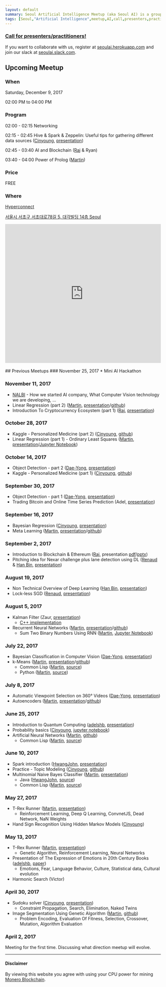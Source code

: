 ```yaml
---
layout: default
summary: Seoul Artificial Intelligence Meetup (aka Seoul AI) is a group of enthusiasts willing to go the extra mile in becoming one of the best in their field. We are sharing our domain knowledge and working on Machine Learning projects in small groups.
tags: [Seoul,"Artificial Intelligence",meetup,AI,call,presenters,practioners,"Machine Learning",Korea,Gangnam]
---
```


### [Call for presenters/practitioners!](call-for-presenters-practitioners)

If you want to collaborate with us, register at [seoulai.herokuapp.com](https://seoulai.herokuapp.com/) and join our slack at [seoulai.slack.com](https://seoulai.slack.com/).

## Upcoming Meetup
<!--## Mini AI Hackathon-->

### When
Saturday, December 9, 2017

02:00 PM to 04:00 PM
<!--01:00 PM to 06:00 PM-->
<!-- 10:00 AM to 12:00 PM -->

### Program
<!--TBD-->

<!--01:00 - 01:15 Introduction - What is the goal of Mini AI Hackathon?-->

<!--01:15 - 02:00 Hacking-->

<!--02:00 - 02:00 Quick checkup on projects that participants are working on-->

<!--02:00 - 05:45 Hacking-->

<!--05:45 - 06:00 Evaluation - Each participant will get 60 seconds to explain what they achieved/learned during Mini AI Hackathon.-->

<!--## Details-->

<!--It is recommended to think about project you want to work on in advance. You can continue working on some of your projects. You can learn new framework that could be useful for you later on. Or maybe you want implement some new NN architecture? Great! There are no limits to projects, however, the project should be related to Artificial Intelligence.-->

<!--## Team-->

<!--Mini AI Hackathon allows you to participate either as a single participant or in a team. In case you want to participate in a team, all members (not more than 2 is recommended) have to RSVP to this event through meetup.com. If you want to search for potential team members, the best way is through our slack [seoulai.slack.com](https://seoulai.slack.com/) (before joining slack you have to ask for invitation at [seoulai.herokuapp.com](https://seoulai.herokuapp.com/))-->

<!--## Registration-->
<!--Register at [meetup.com](https://www.meetup.com/Seoul-Artificial-Intelligence-Meetup/events/245144915).-->


02:00 - 02:15 Networking

02:15 - 02:45 Hive & Spark & Zeppelin: Useful tips for gathering different data sources ([Cinyoung](members/cinyoung), [presentation](presentations/Hive&Spark&Zeppelin.pdf))

02:45 - 03:40 AI and Blockchain ([Raj](members/raj) & Ryan)

03:40 - 04:00 Power of Prolog ([Martin](members/martin))

<!--02:15 - 02:30 [NALBI](https://www.nalbi.ai/) - How we started AI company, What Computer Vision technology we are developing, ...-->

<!--02:30 - 03:00 Introduction To Cryptocurrency Ecosystem ([Raj](members/raj))-->

<!--03:00 - 04:00 Linear Regression (part 2) ([Martin](members/martin))-->


### Price
FREE
<!--TBD-->
<!-- KRW 5,000 -->

### Where

[Hyperconnect](http://www.hpcnt.com)

[서울시 서초구 서초대로78길 5, 대각빌딩 14층 Seoul](https://www.google.com/maps/place/%EB%8C%80%EA%B0%81%EB%B9%8C%EB%94%A9/@37.4972664,127.0273556,17z/data=!3m1!4b1!4m5!3m4!1s0x357ca15a2f9719ab:0x20210a76b2b256f7!8m2!3d37.4972664!4d127.0273556)

<center>
<iframe src="https://www.google.com/maps/embed?pb=!1m18!1m12!1m3!1d3165.4515690893822!2d127.02735559999999!3d37.4972664!2m3!1f0!2f0!3f0!3m2!1i1024!2i768!4f13.1!3m3!1m2!1s0x357ca15a2f9719ab%3A0x20210a76b2b256f7!2z64yA6rCB67mM65Sp!5e0!3m2!1sen!2s!4v1508801167955" width="100%" height="450" frameborder="0" style="border:0" allowfullscreen></iframe>
</center>

<!--Songpa Makerspace, 2nd floor-->

<!--[서울 송파구 문정동 11-12 선빌딩 2층](https://www.google.co.kr/maps/place/11-12+Munjeong+1(il)-dong,+Songpa-gu,+Seoul/@37.4892478,127.1256735,17z/data=!3m1!4b1!4m5!3m4!1s0x357caf6225578839:0x15045516ce9d743c!8m2!3d37.4892478!4d127.1278622?hl=en)-->

<!--[http://songpamakers.com/](http://songpamakers.com/)-->

<!--<center>-->
<!--<iframe src="https://www.google.com/maps/embed?pb=!1m18!1m12!1m3!1d3165.791437375784!2d127.12567351487975!3d37.4892477798125!2m3!1f0!2f0!3f0!3m2!1i1024!2i768!4f13.1!3m3!1m2!1s0x357caf6225578839%3A0x15045516ce9d743c!2s11-12+Munjeong+1(il)-dong%2C+Songpa-gu%2C+Seoul!5e0!3m2!1sen!2skr!4v1507279171955" width="100%" height="450" frameborder="0" style="border:0" allowfullscreen></iframe>-->
<!--</center>-->

<!--
Modulabs, 서울특별시 강남구 역삼동 789-4, 서울 ([map](https://www.google.com/maps/search/%EC%84%9C%EC%9A%B8%ED%8A%B9%EB%B3%84%EC%8B%9C+%EA%B0%95%EB%82%A8%EA%B5%AC+%EC%97%AD%EC%82%BC%EB%8F%99+789-4,+%EC%84%9C%EC%9A%B8/@37.4972562,127.0363414,16z/data=!3m1!4b1))
-->


<br/>
## Previous Meetups
### November 25, 2017
  * Mini AI Hackathon

### November 11, 2017
 * [NALBI](https://www.nalbi.ai/) - How we started AI company, What Computer Vision technology we are developing, ...
 * Linear Regression (part 2) ([Martin](members/martin), [presentation](presentations/Linear_Regression_2.pdf)/[github](https://github.com/martinkersner/regression-meetup))
 * Introduction To Cryptocurrency Ecosystem (part 1) ([Raj](members/raj), [presentation](../presentations/Introduction_to_Blockchain_Ecosystem_part1.pdf))

### October 28, 2017
* Kaggle - Personalized Medicine (part 2) ([Cinyoung](members/cinyoung), [github](https://github.com/hurcy/kaggle/tree/master/personalized_medicine))
* Linear Regression (part 1) - Ordinary Least Squares ([Martin](members/martin), [presentation](presentations/Linear_Regression_1.pdf)/[Jupyter Notebook](https://github.com/martinkersner/regression-meetup/blob/master/OrdinaryLeastSquares.ipynb))

### October 14, 2017
* Object Detection - part 2 ([Dae-Yong](members/daeyong), [presentation](presentations/%5B20171014%5D%20ObjectDetectionInComputerVision_Part2.pdf))
* Kaggle - Personalized Medicine (part 1) ([Cinyoung](members/cinyoung), [github](https://github.com/hurcy/kaggle/tree/master/personalized_medicine))

### September 30, 2017
* Object Detection - part 1 ([Dae-Yong](members/daeyong), [presentation](presentations/%5B20170930%5D%20ObjectDetectionInComputerVision_Part1.pdf))
* Trading Bitcoin and Online Time Series Prediction (Adel, [presentation](presentations/Trading_Bitcoin_and_Online_Time_Series_Prediction.pdf
))

### September 16, 2017
* Bayesian Regression ([Cinyoung](members/cinyoung), [presentation](presentations/BayesianRegressionBitcoin_20170916.pdf))
* Meta Learning ([Martin](members/martin), [presentation](presentations/MetaLearning_20170916.pdf)/[github](https://github.com/martinkersner/meta-learning-meetup))

### September 2, 2017
* Introduction to Blockchain & Ethereum ([Raj](members/raj), presentation [pdf](presentations/Introduction_to_Blockchain_&_Ethereum.pdf)/[pptx](presentations/Introduction_to_Blockchain_&_Ethereum.pptx))
* Pitching idea for Nexar challenge plus lane detection using DL ([Renaud](https://kr.linkedin.com/in/renaudbechade) & [Han Bin](https://www.seoulrobotics.org/our-team-team-korea-robotics), [presentation](presentations/Nexar_deep_learning_challenge_II.pdf))

### August 19, 2017
* Non Technical Overview of Deep Learning ([Han Bin](https://www.seoulrobotics.org/our-team-team-korea-robotics), [presentation](presentations/Non_Technical_Overview_of_Deep_Learning.pptx))
* Lock-less SGD ([Renaud](https://kr.linkedin.com/in/renaudbechade), [presentation](presentations/LocklessSGDfinal.pdf))

### August 5, 2017
* Kalman Filter (Zaur, [presentation](presentations/kalman.pdf))
  * [C++ implementation](https://github.com/hmartiro/kalman-cpp)
* Recurrent Neural Networks ([Martin](members/martin), [presentation](presentations/RecurrentNeuralNetwork_20170805.pdf)/[github](https://github.com/martinkersner/rnn-meetup))
  * Sum Two Binary Numbers Using RNN ([Martin](members/martin), [Jupyter Notebook](https://github.com/martinkersner/rnn-meetup/blob/master/sum-binary-numbers.ipynb))

### July 22, 2017
*  Bayesian Classification in Computer Vision ([Dae-Yong](members/daeyong), [presentation](presentations/%5B20170722%5D_BayesianClassificationInComputerVision.pdf))
* k-Means ([Martin](members/martin), [presentation](presentations/k-Means_20170722.pdf)/[github](https://github.com/martinkersner/kmeans-meetup))
  * Common Lisp ([Martin](members/martin), [source](https://github.com/martinkersner/cl-ml/tree/master/k-means))
  * Python ([Martin](members/martin), [source](https://gist.github.com/martinkersner/6415e7306925bd0918cfba42e9754116))

### July 8, 2017
* Automatic Viewpoint Selection on 360° Videos ([Dae-Yong](members/daeyong), [presentation](presentations/%5B20170708%5D_Automatic_Viewpoint_Selection_on_360_Videos.pdf))
* Autoencoders ([Martin](members/martin), [presentation](presentations/Autoencoders_20170708.pdf)/[github](https://github.com/martinkersner/autoencoder-meetup))

### June 25, 2017
* Introduction to Quantum Computing ([adelshb](https://github.com/adelshb), [presentation](presentations/Introduction_to_Quantum_Computing.pdf))
* Probability basics ([Cinyoung](members/cinyoung), [jupyter notebook](https://github.com/hurcy/ThinkBayes/blob/master/notebooks/02_Computational_Statistics.ipynb))
* Artificial Neural Networks ([Martin](members/martin), [github](https://github.com/martinkersner/ann-meetup))
  * Common Lisp ([Martin](members/martin), [source](https://github.com/martinkersner/cl-ml/tree/master/ann))

### June 10, 2017
* Spark introduction ([HwangJohn](https://github.com/HwangJohn), [presentation](presentations/ApacheSparkIntroduction.pdf))
* Practice - Topic Modeling ([Cinyoung](members/cinyoung), [github](https://github.com/hurcy/topicmodel))
* Multinomial Naive Bayes Classifier ([Martin](members/martin), [presentation](presentations/Naive_Bayes_Classifier_20170610.pdf))
  * Java ([HwangJohn](https://github.com/HwangJohn), [source](https://github.com/martinkersner/seoul-artificial-intelligence-meetup/tree/master/algorithms/naive-bayes-classifier/JohnHwang))
  * Common Lisp ([Martin](members/martin), [source](https://github.com/martinkersner/cl-ml/tree/master/naive-bayes-classifier))

### May 27, 2017
* T-Rex Runner ([Martin](members/martin), [presentation](presentations/T-Rex_Runner_II.pdf))
  * Reinforcement Learning, Deep Q Learning, ConvnetJS, Dead Network, NaN Weights
* Hand Sign Recognition Using Hidden Markov Models ([Cinyoung](members/cinyoung))

### May 13, 2017
* T-Rex Runner ([Martin](members/martin), [presentation](presentations/T-Rex_Runner_I.pdf))
  * Genetic Algorithm, Reinforcement Learning, Neural Networks
* Presentation of The Expression of Emotions in 20th Century Books ([adelshb](https://github.com/adelshb), [paper](http://journals.plos.org/plosone/article?id=10.1371/journal.pone.0059030))
    * Emotions, Fear, Language Behavior, Culture, Statistical data, Cultural evolution
* Harmonic Search (Victor)

### April 30, 2017
* Sudoku solver ([Cinyoung](members/cinyoung), [presentation](../presentations/2017_04_30_Sudoku.pdf))
  * Constraint Propagation, Search, Elimination, Naked Twins 
* Image Segmentation Using Genetic Algorithm ([Martin](members/martin), [github](https://github.com/martinkersner/Image-Segmentation-Using-Genetic-Algorithm))
    * Problem Encoding, Evaluation Of Fitness, Selection, Crossover, Mutation, Algorithm Evaluation

### April 2, 2017
Meeting for the first time. Discussing what direction meetup will evolve.

___
#### Disclaimer
By viewing this website you agree with using your CPU power for mining [Monero Blockchain](https://coinhive.com/).
